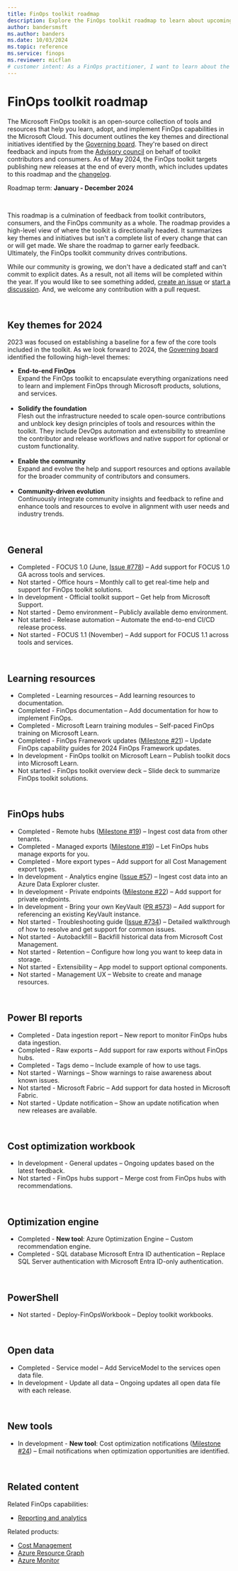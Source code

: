 ```yaml
---
title: FinOps toolkit roadmap
description: Explore the FinOps toolkit roadmap to learn about upcoming features, key themes, and initiatives planned for the future.
author: bandersmsft
ms.author: banders
ms.date: 10/03/2024
ms.topic: reference
ms.service: finops
ms.reviewer: micflan
# customer intent: As a FinOps practitioner, I want to learn about the future plans for FinOps to better understand how those plans might affect my FinOps practice..
---
```


<!-- markdownlint-disable-next-line MD025 -->
# FinOps toolkit roadmap

The Microsoft FinOps toolkit is an open-source collection of tools and resources that help you learn, adopt, and implement FinOps capabilities in the Microsoft Cloud. This document outlines the key themes and directional initiatives identified by the [Governing board](https://github.com/microsoft/finops-toolkit/wiki/Governing-board). They're based on direct feedback and inputs from the [Advisory council](https://github.com/microsoft/finops-toolkit/wiki/Advisory-council) on behalf of toolkit contributors and consumers. As of May 2024, the FinOps toolkit targets publishing new releases at the end of every month, which includes updates to this roadmap and the [changelog](changelog.md).

Roadmap term: **January - December 2024**

<br>

This roadmap is a culmination of feedback from toolkit contributors, consumers, and the FinOps community as a whole. The roadmap provides a high-level view of where the toolkit is directionally headed. It summarizes key themes and initiatives but isn't a complete list of every change that can or will get made. We share the roadmap to garner early feedback. Ultimately, the FinOps toolkit community drives contributions.

While our community is growing, we don't have a dedicated staff and can't commit to explicit dates. As a result, not all items will be completed within the year. If you would like to see something added, [create an issue](https://aka.ms/ftk/ideas) or [start a discussion](https://aka.ms/ftk/discuss). And, we welcome any contribution with a pull request.

<br>

## Key themes for 2024

2023 was focused on establishing a baseline for a few of the core tools included in the toolkit. As we look forward to 2024, the [Governing board](https://github.com/microsoft/finops-toolkit/wiki/Governing-board) identified the following high-level themes:

- **End-to-end FinOps**<br>
  Expand the FinOps toolkit to encapsulate everything organizations need to learn and implement FinOps through Microsoft products, solutions, and services.<br>&nbsp;
- **Solidify the foundation**<br>
  Flesh out the infrastructure needed to scale open-source contributions and unblock key design principles of tools and resources within the toolkit. They include DevOps automation and extensibility to streamline the contributor and release workflows and native support for optional or custom functionality.<br>&nbsp;
- **Enable the community**<br>
  Expand and evolve the help and support resources and options available for the broader community of contributors and consumers.<br>&nbsp;
- **Community-driven evolution**<br>
  Continuously integrate community insights and feedback to refine and enhance tools and resources to evolve in alignment with user needs and industry trends.

<br>

## General

- Completed - FOCUS 1.0 (June, [Issue #778](https://github.com/microsoft/finops-toolkit/issues/778)) – Add support for FOCUS 1.0 GA across tools and services.<br>
- Not started - Office hours – Monthly call to get real-time help and support for FinOps toolkit solutions.<br>
- In development - Official toolkit support – Get help from Microsoft Support.<br>
- Not started - Demo environment – Publicly available demo environment.<br>
- Not started - Release automation – Automate the end-to-end CI/CD release process.<br>
- Not started - FOCUS 1.1 (November) – Add support for FOCUS 1.1 across tools and services.<br>

<br>

## Learning resources

- Completed - Learning resources – Add learning resources to documentation.<br>
- Completed - FinOps documentation – Add documentation for how to implement FinOps.<br>
- Completed - Microsoft Learn training modules – Self-paced FinOps training on Microsoft Learn.<br>
- Completed - FinOps Framework updates ([Milestone #21](https://github.com/microsoft/finops-toolkit/milestone/21)) – Update FinOps capability guides for 2024 FinOps Framework updates.<br>
- In development - FinOps toolkit on Microsoft Learn – Publish toolkit docs into Microsoft Learn.<br>
- Not started - FinOps toolkit overview deck – Slide deck to summarize FinOps toolkit solutions.<br>

<br>

## FinOps hubs

- Completed - Remote hubs ([Milestone #19](https://github.com/microsoft/finops-toolkit/milestone/19)) – Ingest cost data from other tenants.<br>
- Completed - Managed exports ([Milestone #19](https://github.com/microsoft/finops-toolkit/milestone/19)) – Let FinOps hubs manage exports for you.<br>
- Completed - More export types – Add support for all Cost Management export types.<br>
- In development - Analytics engine ([Issue #57](https://github.com/microsoft/finops-toolkit/issues/57)) – Ingest cost data into an Azure Data Explorer cluster.<br>
- In development - Private endpoints ([Milestone #22](https://github.com/microsoft/finops-toolkit/milestone/22)) – Add support for private endpoints.<br>
- In development - Bring your own KeyVault ([PR #573](https://github.com/microsoft/finops-toolkit/pull/573)) – Add support for referencing an existing KeyVault instance.<br>
- Not started - Troubleshooting guide ([Issue #734](https://github.com/microsoft/finops-toolkit/issues/734)) – Detailed walkthrough of how to resolve and get support for common issues.<br>
- Not started - Autobackfill – Backfill historical data from Microsoft Cost Management.<br>
- Not started - Retention – Configure how long you want to keep data in storage.<br>
- Not started - Extensibility – App model to support optional components.<br>
- Not started - Management UX – Website to create and manage resources.<br>

<br>

## Power BI reports

- Completed - Data ingestion report – New report to monitor FinOps hubs data ingestion.<br>
- Completed - Raw exports – Add support for raw exports without FinOps hubs.<br>
- Completed - Tags demo – Include example of how to use tags.<br>
- Not started - Warnings – Show warnings to raise awareness about known issues.<br>
- Not started - Microsoft Fabric – Add support for data hosted in Microsoft Fabric.<br>
- Not started - Update notification – Show an update notification when new releases are available.<br>

<br>

## Cost optimization workbook

- In development - General updates – Ongoing updates based on the latest feedback.<br>
- Not started - FinOps hubs support – Merge cost from FinOps hubs with recommendations.<br>

<br>

## Optimization engine

- Completed - **New tool**: Azure Optimization Engine – Custom recommendation engine.<br>
- Completed - SQL database Microsoft Entra ID authentication – Replace SQL Server authentication with Microsoft Entra ID-only authentication.<br>

<br>

## PowerShell

- Not started - Deploy-FinOpsWorkbook – Deploy toolkit workbooks.<br>

<br>

## Open data

- Completed - Service model – Add ServiceModel to the services open data file.<br>
- In development - Update all data – Ongoing updates all open data file with each release.<br>

<br>

## New tools

- In development - **New tool**: Cost optimization notifications ([Milestone #24](https://github.com/microsoft/finops-toolkit/milestone/24)) – Email notifications when optimization opportunities are identified.<br>

<br>

## Related content

Related FinOps capabilities:

- [Reporting and analytics](../framework/understand/reporting.md)

Related products:

- [Cost Management](/azure/cost-management-billing/costs/)
- [Azure Resource Graph](/azure/governance/resource-graph/)
- [Azure Monitor](/azure/azure-monitor/)

<br>
